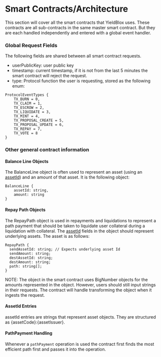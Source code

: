 # Smart Contracts/Architecture

This section will cover all the smart contracts that YieldBlox uses. These contracts are all sub-contracts in the same master smart contract. But they are each handled independently and entered with a global event handler.

### Global Request Fields

The following fields are shared between all smart contract requests.

- userPublicKey: user public key&#x20;
- timestamp: current timestamp, if it is not from the last 5 minutes the smart contract will reject the request.
- type: Protocol function the user is requesting, stored as the following enum:

```
ProtocolEventTypes {
    TX_BURN = 0,
    TX_CLAIM = 1,
    TX_ESCROW = 2,
    TX_LIQUIDATE = 3,
    TX_MINT = 4,
    TX_PROPOSAL_CREATE = 5,
    TX_PROPOSAL_UPDATE = 6,
    TX_REPAY = 7,
    TX_VOTE = 8
}
```

### Other general contract information

#### Balance Line Objects

The BalanceLine object is often used to represent an asset (using an [assetId](#AssetId-Entries)) and an amount of that asset. It is the following object:

```
BalanceLine {
    assetId: string,
    amount: string
}
```

#### Repay Path Objects

The RepayPath object is used in repayments and liquidations to represent a path payment that should be taken to liquidate user collateral during a liquidation with collateral. The [assetId](#AssetId-Entries) fields in the object should represent underlying assets. The asset is as follows:

```
RepayPath {
  sendAssetId: string; // Expects underlying asset Id
  sendAmount: string;
  destAssetId: string;
  destAmount: string;
  path: string[];
}
```

NOTE: The object in the smart contract uses BigNumber objects for the amounts represented in the object. However, users should still input strings in their requests. The contract will handle transforming the object when it ingests the request.

#### AssetId Entries

assetId entries are strings that represent asset objects. They are structured as {assetCode}:{assetIssuer}.

#### PathPayment Handling

Whenever a `pathPayment` operation is used the contract first finds the most efficient path first and passes it into the operation.
